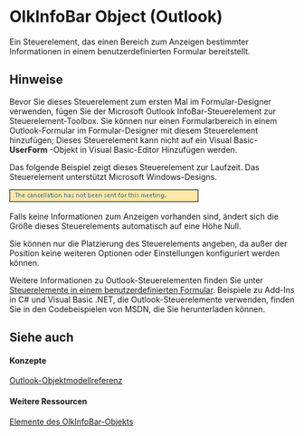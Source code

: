 
# OlkInfoBar Object (Outlook)

Ein Steuerelement, das einen Bereich zum Anzeigen bestimmter Informationen in einem benutzerdefinierten Formular bereitstellt.


## Hinweise

Bevor Sie dieses Steuerelement zum ersten Mal im Formular-Designer verwenden, fügen Sie der Microsoft Outlook InfoBar-Steuerelement zur Steuerelement-Toolbox. Sie können nur einen Formularbereich in einem Outlook-Formular im Formular-Designer mit diesem Steuerelement hinzufügen; Dieses Steuerelement kann nicht auf ein Visual Basic-  **UserForm** -Objekt in Visual Basic-Editor Hinzufügen werden.

Das folgende Beispiel zeigt dieses Steuerelement zur Laufzeit. Das Steuerelement unterstützt Microsoft Windows-Designs.


![](images/olInfoBar_ZA10119648.gif)



Falls keine Informationen zum Anzeigen vorhanden sind, ändert sich die Größe dieses Steuerelements automatisch auf eine Höhe Null.

Sie können nur die Platzierung des Steuerelements angeben, da außer der Position keine weiteren Optionen oder Einstellungen konfiguriert werden können.

Weitere Informationen zu Outlook-Steuerelementen finden Sie unter [Steuerelemente in einem benutzerdefinierten Formular](fcba1b34-c526-5d01-8644-cb8852bd2348.md). Beispiele zu Add-Ins in C# und Visual Basic .NET, die Outlook-Steuerelemente verwenden, finden Sie in den Codebeispielen von MSDN, die Sie herunterladen können.


## Siehe auch


#### Konzepte


[Outlook-Objektmodellreferenz](73221b13-d8d8-99b8-3394-b95dbbfd5ddc.md)
#### Weitere Ressourcen


[Elemente des OlkInfoBar-Objekts](http://msdn.microsoft.com/library/e7675cde-b1f0-153a-f4a9-b2d3bf5a0aff%28Office.15%29.aspx)